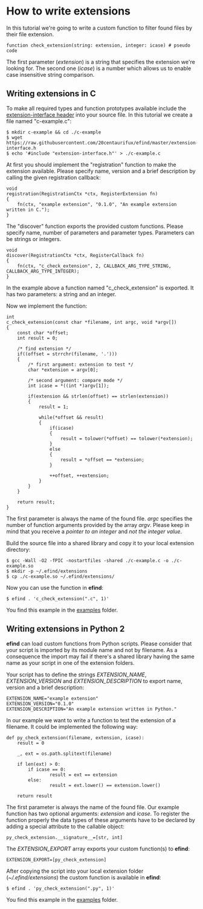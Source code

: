 # How to write extensions

In this tutorial we're going to write a custom function to filter found files by their file extension.

	function check_extension(string: extension, integer: icase) # pseudo code

The first parameter (*extension*) is a string that specifies the extension we're looking for. The second one (*icase*) is a number which allows us to enable case insensitive string comparison.

## Writing extensions in C

To make all required types and function prototypes available include the [extension-interface header](https://github.com/20centaurifux/efind/blob/master/extension-interface.h) into your source file. In this tutorial we create a file named "c-example.c":

	$ mkdir c-example && cd ./c-example
	$ wget https://raw.githubusercontent.com/20centaurifux/efind/master/extension-interface.h
	$ echo '#include "extension-interface.h"' > ./c-example.c

At first you should implement the "registration" function to make the extension available. Please specify name, version and a brief description by calling the given registration callback:

```
void
registration(RegistrationCtx *ctx, RegisterExtension fn)
{
	fn(ctx, "example extension", "0.1.0", "An example extension written in C.");
}
```

The "discover" function exports the provided custom functions. Please specify name, number of parameters and parameter types.  Parameters can be strings or integers.

	void
	discover(RegistrationCtx *ctx, RegisterCallback fn)
	{
		fn(ctx, "c_check_extension", 2, CALLBACK_ARG_TYPE_STRING, CALLBACK_ARG_TYPE_INTEGER);
	}

In the example above a function named "c_check_extension" is exported. It has two parameters: a string and an integer.

Now we implement the function:

	int
	c_check_extension(const char *filename, int argc, void *argv[])
	{
		const char *offset;
		int result = 0;

		/* find extension */
		if((offset = strrchr(filename, '.')))
		{
			/* first argument: extension to test */
			char *extension = argv[0];

			/* second argument: compare mode */
			int icase = *((int *)argv[1]);

			if(extension && strlen(offset) == strlen(extension))
			{
				result = 1;

				while(*offset && result)
				{
					if(icase)
					{
						result = tolower(*offset) == tolower(*extension);
					}
					else
					{
						result = *offset == *extension;
					}

					++offset, ++extension;
				}
			}
		}

		return result;
	}

The first parameter is always the name of the found file. *argc* specifies the number of function arguments provided by the array *argv*. Please keep in mind that you receive a *pointer to an integer* and *not the integer value*.

Build the source file into a shared library and copy it to your local extension directory:

	$ gcc -Wall -O2 -fPIC -nostartfiles -shared ./c-example.c -o ./c-example.so
	$ mkdir -p ~/.efind/extensions
	$ cp ./c-example.so ~/.efind/extensions/

Now you can use the function in **efind**:

	$ efind . 'c_check_extension(".c", 1)'

You find this example in the [examples](https://github.com/20centaurifux/efind/tree/master/examples/c) folder.

## Writing extensions in Python 2

**efind** can load custom functions from Python scripts. Please consider that your script is imported by its module name and not by filename. As a consequence the import may fail if there's a shared library having the same name as your script in one of the extension folders.

Your script has to define the strings *EXTENSION_NAME*, *EXTENSION_VERSION* and *EXTENSION_DESCRIPTION* to export name, version and a brief description:

	EXTENSION_NAME="example extension"
	EXTENSION_VERSION="0.1.0"
	EXTENSION_DESCRIPTION="An example extension written in Python."

In our example we want to write a function to test the extension of a filename. It could be implemented the following way:

	def py_check_extension(filename, extension, icase):
	    result = 0

	    _, ext = os.path.splitext(filename)

	    if len(ext) > 0:
			if icase == 0:
		    		result = ext == extension
			else:
		    		result = ext.lower() == extension.lower()

	    return result

The first parameter is always the name of the found file. Our example function has two optional arguments: *extension* and *icase*. To register the function properly the data types of these arguments have to be declared by adding a special attribute to the callable object:

	py_check_extension.__signature__=[str, int]

The *EXTENSION_EXPORT* array exports your custom function(s) to **efind**:

	EXTENSION_EXPORT=[py_check_extension]

After copying the script into your local extension folder (*~/.efind/extensions*) the custom function is available in **efind**:

	$ efind . 'py_check_extension(".py", 1)'

You find this example in the [examples](https://github.com/20centaurifux/efind/tree/master/examples/python) folder.
